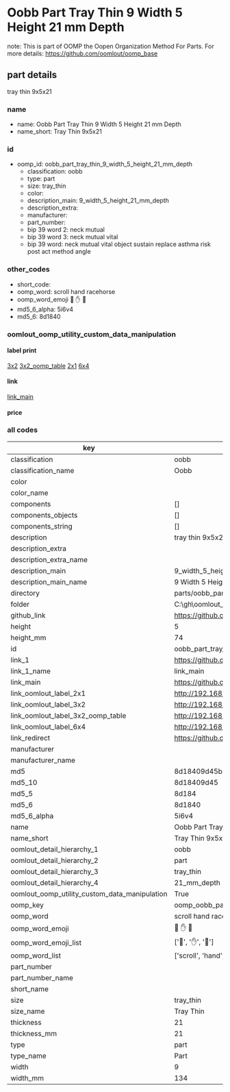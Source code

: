 # Oobb Part Tray Thin 9 Width 5 Height 21 mm Depth  

note: This is part of OOMP the Oopen Organization Method For Parts. For more details: https://github.com/oomlout/oomp_base

##  part details
  



tray thin 9x5x21



### name
* name: Oobb Part Tray Thin 9 Width 5 Height 21 mm Depth
* name_short: Tray Thin 9x5x21 
### id
* oomp_id: oobb_part_tray_thin_9_width_5_height_21_mm_depth
  * classification: oobb
  * type: part
  * size: tray_thin
  * color: 
  * description_main: 9_width_5_height_21_mm_depth
  * description_extra: 
  * manufacturer: 
  * part_number: 
  * bip 39 word 2: neck mutual
  * bip 39 word 3: neck mutual vital
  * bip 39 word: neck mutual vital object sustain replace asthma risk post act method angle

### other_codes
* short_code: 
* oomp_word: scroll hand racehorse
* oomp_word_emoji :scroll: :hand: :racehorse:
* md5_6_alpha: 5i6v4
* md5_6: 8d1840






### oomlout_oomp_utility_custom_data_manipulation
#### label print
[3x2](http://192.168.1.245:1112/?label=oomp%205i6v4)
[3x2_oomp_table](http://192.168.1.108:1112/?label=oomp%205i6v4)
[2x1](http://192.168.1.242:1112/?label=oomp%205i6v4)
[6x4](http://192.168.1.55:1112/?label=oomp%205i6v4)    

#### link

[link_main](https://github.com/oomlout/oomlout_oobb_version_4_generated_parts/tree/main/navigation_oomp/oobb/part/tray_thin/9_width_5_height_21_mm_depth/part)                              

#### price







### all codes 
| key | value |  
| --- | --- |  
| classification | oobb |  
| classification_name | Oobb |  
| color |  |  
| color_name |  |  
| components | [] |  
| components_objects | [] |  
| components_string | [] |  
| description | tray thin 9x5x21 |  
| description_extra |  |  
| description_extra_name |  |  
| description_main | 9_width_5_height_21_mm_depth |  
| description_main_name | 9 Width 5 Height 21 mm Depth |  
| directory | parts/oobb_part_tray_thin_9_width_5_height_21_mm_depth |  
| folder | C:\gh\oomlout_oobb_version_4_generated_parts\parts\oobb_part_tray_thin_9_width_5_height_21_mm_depth |  
| github_link | https://github.com/oomlout/oomlout_oomp_part_src/tree/main/parts/oobb_part_tray_thin_9_width_5_height_21_mm_depth |  
| height | 5 |  
| height_mm | 74 |  
| id | oobb_part_tray_thin_9_width_5_height_21_mm_depth |  
| link_1 | https://github.com/oomlout/oomlout_oobb_version_4_generated_parts/tree/main/navigation_oomp/oobb/part/tray_thin/9_width_5_height_21_mm_depth/part |  
| link_1_name | link_main |  
| link_main | https://github.com/oomlout/oomlout_oobb_version_4_generated_parts/tree/main/navigation_oomp/oobb/part/tray_thin/9_width_5_height_21_mm_depth/part |  
| link_oomlout_label_2x1 | http://192.168.1.242:1112/?label=oomp%205i6v4 |  
| link_oomlout_label_3x2 | http://192.168.1.245:1112/?label=oomp%205i6v4 |  
| link_oomlout_label_3x2_oomp_table | http://192.168.1.108:1112/?label=oomp%205i6v4 |  
| link_oomlout_label_6x4 | http://192.168.1.55:1112/?label=oomp%205i6v4 |  
| link_redirect | https://github.com/oomlout/oomlout_oobb_version_4_generated_parts/tree/main/parts/oobb_tray_thin_09_05_21 |  
| manufacturer |  |  
| manufacturer_name |  |  
| md5 | 8d18409d45ba61c2db6d7981ea248c9d |  
| md5_10 | 8d18409d45 |  
| md5_5 | 8d184 |  
| md5_6 | 8d1840 |  
| md5_6_alpha | 5i6v4 |  
| name | Oobb Part Tray Thin 9 Width 5 Height 21 mm Depth |  
| name_short | Tray Thin 9x5x21  |  
| oomlout_detail_hierarchy_1 | oobb |  
| oomlout_detail_hierarchy_2 | part |  
| oomlout_detail_hierarchy_3 | tray_thin |  
| oomlout_detail_hierarchy_4 | 21_mm_depth |  
| oomlout_oomp_utility_custom_data_manipulation | True |  
| oomp_key | oomp_oobb_part_tray_thin_9_width_5_height_21_mm_depth |  
| oomp_word | scroll hand racehorse |  
| oomp_word_emoji | :scroll: :hand: :racehorse: |  
| oomp_word_emoji_list | [':scroll:', ':hand:', ':racehorse:'] |  
| oomp_word_list | ['scroll', 'hand', 'racehorse'] |  
| part_number |  |  
| part_number_name |  |  
| short_name |  |  
| size | tray_thin |  
| size_name | Tray Thin |  
| thickness | 21 |  
| thickness_mm | 21 |  
| type | part |  
| type_name | Part |  
| width | 9 |  
| width_mm | 134 |  
